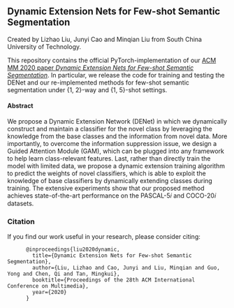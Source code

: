 ## Dynamic Extension Nets for Few-shot Semantic Segmentation
Created by Lizhao Liu, Junyi Cao and Minqian Liu from South China University of Technology.

This repository contains the official PyTorch-implementation of our [ACM MM 2020 paper *Dynamic Extension Nets for Few-shot Semantic Segmentation*](#). In particular, we release the code for training and testing the DENet and our re-implemented methods for few-shot semantic segmentation under {1, 2}-way and {1, 5}-shot settings. 

#### Abstract
We propose a Dynamic Extension Network (DENet) in which we dynamically construct and maintain a classifier for the novel class by leveraging the knowledge from the base classes and the information from novel data. More importantly, to overcome the information suppression issue, we design a Guided Attention Module (GAM), which can be plugged into any framework to help learn class-relevant features. Last, rather than directly train the model with limited data, we propose a dynamic extension training algorithm to predict the weights of novel classifiers, which is able to exploit the knowledge of base classifiers by dynamically extending classes during training. The extensive experiments show that our proposed method achieves state-of-the-art performance on the PASCAL-5𝑖 and COCO-20𝑖 datasets.

### Citation
If you find our work useful in your research, please consider citing:
		  
		  @inproceedings{liu2020dynamic, 
			title={Dynamic Extension Nets for Few-shot Semantic Segmentation},
			author={Liu, Lizhao and Cao, Junyi and Liu, Minqian and Guo, Yong and Chen, Qi and Tan, Mingkui}, 
			booktitle={Proceedings of the 28th ACM International Conference on Multimedia},  
			year={2020}
		  }
